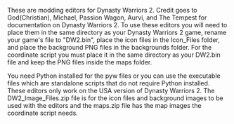 These are modding editors for Dynasty Warriors 2. Credit goes to God(Christian), Michael, Passion Wagon, Aurvi, and The Tempest for documentation on Dynasty Warriors 2. To use these editors you will need to place them in the same directory as your Dynasty Warriors 2 game, rename your game's file to "DW2.bin", place the icon files in the Icon_Files folder, and place the background PNG files in the backgrounds folder. For the coordinate script you must place it in the same directory as your DW2.bin file and keep the PNG files inside the maps folder.

You need Python installed for the pyw files or you can use the executable files which are standalone scripts that do not require Python installed. These editors only work on the USA version of Dynasty Warriors 2.
The DW2_Image_Files.zip file is for the icon files and background images to be used with the editors and the maps.zip file has the map images the coordinate script needs.
